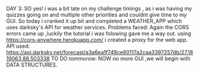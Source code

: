 DAY 3:
SO yes! i was a bit late on my challenge timings , as i was having my quizzes going on and multiple other priorities and couldnt give time to my GUI.
So today i cranked it up  bit and completed a WEATHER_APP which uses darksky's API for weather services.
Problems faced:
Again the CORS errors came up ,luckily the tutorial i was folowing gave me a way out.
using https://cors-anywhere.herokuapp.com/ i created a proxy for the web app.
API used: https://api.darksky.net/forecast/a3a6ea1f749ce80117a2caa3397257db/27.1819063,88.503338
TO DO tommorow:
NOW no more GUI ,we will begin with DATA STRUCTURES.
